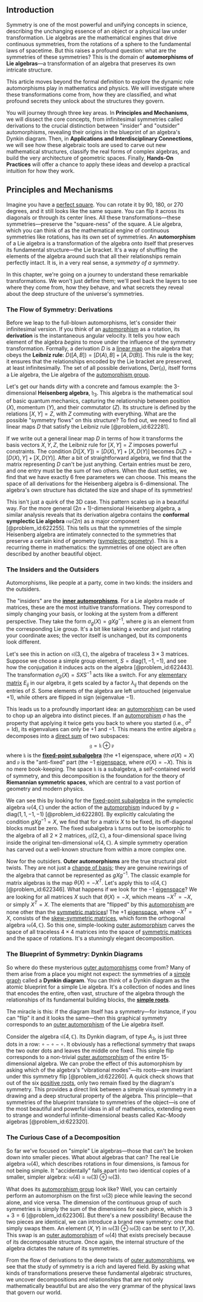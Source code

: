 ## Introduction
Symmetry is one of the most powerful and unifying concepts in science, describing the unchanging essence of an object or a physical law under transformation. Lie algebras are the mathematical engines that drive continuous symmetries, from the rotations of a sphere to the fundamental laws of spacetime. But this raises a profound question: what are the symmetries of these symmetries? This is the domain of **automorphisms of Lie algebras**—a transformation of an algebra that preserves its own intricate structure.

This article moves beyond the formal definition to explore the dynamic role automorphisms play in mathematics and physics. We will investigate where these transformations come from, how they are classified, and what profound secrets they unlock about the structures they govern.

You will journey through three key areas. In **Principles and Mechanisms**, we will dissect the core concepts, from infinitesimal symmetries called derivations to the crucial distinction between "insider" and "outsider" automorphisms, revealing their origins in the blueprint of an algebra's Dynkin diagram. Then, in **Applications and Interdisciplinary Connections**, we will see how these algebraic tools are used to carve out new mathematical structures, classify the real forms of complex algebras, and build the very architecture of geometric spaces. Finally, **Hands-On Practices** will offer a chance to apply these ideas and develop a practical intuition for how they work.

## Principles and Mechanisms

Imagine you have a [perfect square](@article_id:635128). You can rotate it by 90, 180, or 270 degrees, and it still looks like the same square. You can flip it across its diagonals or through its center lines. All these transformations—these symmetries—preserve the "square-ness" of the square. A Lie algebra, which you can think of as the mathematical engine of continuous symmetries like rotations, has its own set of symmetries. An **automorphism** of a Lie algebra is a transformation of the algebra onto itself that preserves its fundamental structure—the Lie bracket. It's a way of shuffling the elements of the algebra around such that all their relationships remain perfectly intact. It is, in a very real sense, a *symmetry of a symmetry*.

In this chapter, we're going on a journey to understand these remarkable transformations. We won't just define them; we'll peel back the layers to see where they come from, how they behave, and what secrets they reveal about the deep structure of the universe's symmetries.

### The Flow of Symmetry: Derivations

Before we leap to the full-blown automorphisms, let's consider their infinitesimal version. If you think of an [automorphism](@article_id:143027) as a rotation, its **derivation** is the instantaneous angular velocity. It tells you how each element of the algebra *begins* to move under the influence of the symmetry transformation. Formally, a derivation $D$ is a [linear map](@article_id:200618) on the algebra that obeys the **Leibniz rule**: $D([A, B]) = [D(A), B] + [A, D(B)]$. This rule is the key; it ensures that the relationships encoded by the Lie bracket are preserved, at least infinitesimally. The set of all possible derivations, $\text{Der}(\mathfrak{g})$, itself forms a Lie algebra, the Lie algebra of the [automorphism group](@article_id:139178).

Let's get our hands dirty with a concrete and famous example: the 3-dimensional **Heisenberg algebra**, $\mathfrak{h}_3$. This algebra is the mathematical soul of basic quantum mechanics, capturing the relationship between position ($X$), momentum ($Y$), and their commutator ($Z$). Its structure is defined by the relations $[X, Y] = Z$, with $Z$ commuting with everything. What are the possible "symmetry flows" on this structure? To find out, we need to find all linear maps $D$ that satisfy the Leibniz rule [@problem_id:622281].

If we write out a general linear map $D$ in terms of how it transforms the basis vectors $X, Y, Z$, the Leibniz rule for $[X, Y] = Z$ imposes powerful constraints. The condition $D([X,Y]) = [D(X), Y] + [X, D(Y)]$ becomes $D(Z) = [D(X), Y] + [X, D(Y)]$. After a bit of straightforward algebra, we find that the matrix representing $D$ can't be just anything. Certain entries must be zero, and one entry must be the sum of two others. When the dust settles, we find that we have exactly 6 free parameters we can choose. This means the space of all derivations for the Heisenberg algebra is 6-dimensional. The algebra's own structure has dictated the size and shape of its symmetries!

This isn't just a quirk of the 3D case. This pattern scales up in a beautiful way. For the more general $(2n+1)$-dimensional Heisenberg algebra, a similar analysis reveals that its derivation algebra contains the **conformal symplectic Lie algebra** $\mathfrak{c}\mathfrak{sp}(2n)$ as a major component [@problem_id:622255]. This tells us that the symmetries of the simple Heisenberg algebra are intimately connected to the symmetries that preserve a certain kind of geometry ([symplectic geometry](@article_id:160289)). This is a recurring theme in mathematics: the symmetries of one object are often described by another beautiful object.

### The Insiders and the Outsiders

Automorphisms, like people at a party, come in two kinds: the insiders and the outsiders.

The "insiders" are the **[inner automorphisms](@article_id:142203)**. For a Lie algebra made of matrices, these are the most intuitive transformations. They correspond to simply changing your basis, or looking at the system from a different perspective. They take the form $\sigma_g(X) = gXg^{-1}$, where $g$ is an element from the corresponding Lie group. It's a bit like taking a vector and just rotating your coordinate axes; the vector itself is unchanged, but its components look different.

Let's see this in action on $\mathfrak{sl}(3, \mathbb{C})$, the algebra of traceless $3 \times 3$ matrices. Suppose we choose a simple group element, $S = \text{diag}(1, -1, -1)$, and see how the conjugation it induces acts on the algebra [@problem_id:622443]. The transformation $\sigma_S(X) = SXS^{-1}$ acts like a switch. For any [elementary matrix](@article_id:635323) $E_{ij}$ in our algebra, it gets scaled by a factor $\lambda_{ij}$ that depends on the entries of $S$. Some elements of the algebra are left untouched (eigenvalue $+1$), while others are flipped in sign (eigenvalue $-1$).

This leads us to a profoundly important idea: an [automorphism](@article_id:143027) can be used to chop up an algebra into distinct pieces. If an [automorphism](@article_id:143027) $\sigma$ has the property that applying it twice gets you back to where you started (i.e., $\sigma^2 = \text{Id}$), its eigenvalues can only be $+1$ and $-1$. This means the entire algebra $\mathfrak{g}$ decomposes into a [direct sum](@article_id:156288) of two subspaces:
$$ \mathfrak{g} = \mathfrak{k} \oplus \mathfrak{p} $$
where $\mathfrak{k}$ is the **[fixed-point subalgebra](@article_id:186001)** (the $+1$ eigenspace, where $\sigma(X) = X$) and $\mathfrak{p}$ is the "anti-fixed" part (the $-1$ [eigenspace](@article_id:150096), where $\sigma(X) = -X$). This is no mere book-keeping. The space $\mathfrak{k}$ is a subalgebra, a self-contained world of symmetry, and this decomposition is the foundation for the theory of **Riemannian symmetric spaces**, which are central to a vast portion of geometry and modern physics.

We can see this by looking for the [fixed-point subalgebra](@article_id:186001) in the symplectic algebra $\mathfrak{sp}(4, \mathbb{C})$ under the action of the [automorphism](@article_id:143027) induced by $g = \text{diag}(1, 1, -1, -1)$ [@problem_id:622280]. By explicitly calculating the condition $gXg^{-1} = X$, we find that for a matrix $X$ to be fixed, its off-diagonal blocks must be zero. The fixed subalgebra $\mathfrak{k}$ turns out to be isomorphic to the algebra of all $2 \times 2$ matrices, $\mathfrak{gl}(2, \mathbb{C})$, a four-dimensional space living inside the original ten-dimensional $\mathfrak{sp}(4, \mathbb{C})$. A simple symmetry operation has carved out a well-known structure from within a more complex one.

Now for the outsiders. **Outer automorphisms** are the true structural plot twists. They are not just a [change of basis](@article_id:144648); they are genuine rewirings of the algebra that cannot be represented as $gXg^{-1}$. The classic example for matrix algebras is the map $\theta(X) = -X^T$. Let's apply this to $\mathfrak{sl}(4, \mathbb{C})$ [@problem_id:622346]. What happens if we look for the $-1$ [eigenspace](@article_id:150096)? We are looking for all matrices $X$ such that $\theta(X) = -X$, which means $-X^T = -X$, or simply $X^T = X$. The elements that are "flipped" by this [automorphism](@article_id:143027) are none other than the [symmetric matrices](@article_id:155765)! The $+1$ [eigenspace](@article_id:150096), where $-X^T = X$, consists of the [skew-symmetric matrices](@article_id:194625), which form the orthogonal algebra $\mathfrak{so}(4, \mathbb{C})$. So this one, simple-looking [outer automorphism](@article_id:137211) carves the space of all traceless $4 \times 4$ matrices into the space of [symmetric matrices](@article_id:155765) and the space of rotations. It's a stunningly elegant decomposition.

### The Blueprint of Symmetry: Dynkin Diagrams

So where do these mysterious [outer automorphisms](@article_id:198424) come from? Many of them arise from a place you might not expect: the symmetries of a [simple graph](@article_id:274782) called a **Dynkin diagram**. You can think of a Dynkin diagram as the atomic blueprint for a simple Lie algebra. It's a collection of nodes and lines that encodes the entire, often vast, structure of the algebra through the relationships of its fundamental building blocks, the **[simple roots](@article_id:196921)**.

The miracle is this: if the diagram itself has a symmetry—for instance, if you can "flip" it and it looks the same—then this graphical symmetry corresponds to an [outer automorphism](@article_id:137211) of the Lie algebra itself.

Consider the algebra $\mathfrak{sl}(4, \mathbb{C})$. Its Dynkin diagram, of type $A_3$, is just three dots in a row: $\circ - \circ - \circ$. It obviously has a reflectional symmetry that swaps the two outer dots and leaves the middle one fixed. This simple flip corresponds to a non-trivial [outer automorphism](@article_id:137211) of the entire 15-dimensional algebra. We can probe the effect of this automorphism by asking which of the algebra's "vibrational modes"—its roots—are invariant under this symmetry flip [@problem_id:622260]. A quick check shows that out of the six [positive roots](@article_id:198770), only two remain fixed by the diagram's symmetry. This provides a direct link between a simple visual symmetry in a drawing and a deep structural property of the algebra. This principle—that symmetries of the blueprint translate to symmetries of the object—is one of the most beautiful and powerful ideas in all of mathematics, extending even to strange and wonderful infinite-dimensional beasts called Kac-Moody algebras [@problem_id:622320].

### The Curious Case of a Decomposition

So far we've focused on "simple" Lie algebras—those that can't be broken down into smaller pieces. What about algebras that can? The real Lie algebra $\mathfrak{so}(4)$, which describes rotations in four dimensions, is famous for not being simple. It "accidentally" falls apart into two identical copies of a smaller, simpler algebra: $\mathfrak{so}(4) \cong \mathfrak{so}(3) \oplus \mathfrak{so}(3)$.

What does its [automorphism group](@article_id:139178) look like? Well, you can certainly perform an automorphism on the first $\mathfrak{so}(3)$ piece while leaving the second alone, and vice versa. The dimension of the continuous group of such symmetries is simply the sum of the dimensions for each piece, which is $3+3=6$ [@problem_id:622306]. But there's a new possibility! Because the two pieces are identical, we can introduce a brand new symmetry: one that simply swaps them. An element $(X, Y)$ in $\mathfrak{so}(3) \oplus \mathfrak{so}(3)$ can be sent to $(Y, X)$. This swap is an [outer automorphism](@article_id:137211) of $\mathfrak{so}(4)$ that exists precisely because of its decomposable structure. Once again, the internal structure of the algebra dictates the nature of its symmetries.

From the flow of derivations to the deep twists of [outer automorphisms](@article_id:198424), we see that the study of symmetry is a rich and layered field. By asking what kinds of transformations preserve these fundamental algebraic structures, we uncover decompositions and relationships that are not only mathematically beautiful but are also the very grammar of the physical laws that govern our world.